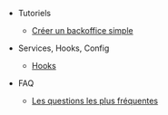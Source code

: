 * Tutoriels
  * [Créer un backoffice simple](tutoriel-creation-bo.md)
  
* Services, Hooks, Config
  * [Hooks](hooks.md)
  
  
* FAQ
  * [Les questions les plus fréquentes](faq.md)